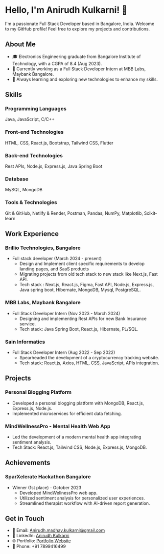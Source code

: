 # Hello, I'm Anirudh Kulkarni! 👋

I'm a passionate Full Stack Developer based in Bangalore, India. Welcome to my GitHub profile! Feel free to explore my projects and contributions.

## About Me

- 🎓 Electronics Engineering graduate from Bangalore Institute of Technology, with a CGPA of 8.4 (Aug 2023).
- 💼 Currently working as a Full Stack Developer Intern at MBB Labs, Maybank Bangalore.
- 🌱 Always learning and exploring new technologies to enhance my skills.

## Skills

### Programming Languages
Java, JavaScript, C/C++

### Front-end Technologies
HTML, CSS, React.js, Bootstrap, Tailwind CSS, Flutter

### Back-end Technologies
Rest APIs, Node.js, Express.js, Java Spring Boot

### Database
MySQL, MongoDB

### Tools & Technologies
Git & GitHub, Netlify & Render, Postman, Pandas, NumPy, Matplotlib, Scikit-learn

## Work Experience

### Brillio Technologies, Bangalore
- Full stack developer (March 2024 - present)
  - Design and Implement client specific requirements to develop landing pages, and SaaS products
  - Migrating projects from old tech stack to new stack like Next.js, Fast API.
  - Tech stack : Next.js, React.js, Figma, Fast API, Node.js, Express.js, Java spring boot, Hibernate, MongoDB, Mysql, PostgreSQL.

### MBB Labs, Maybank Bangalore
- Full Stack Developer Intern (Nov 2023 - March 2024)
  - Designing and implementing Rest APIs for new Bank Insurance service.
  - Tech stack: Java Spring Boot, React.js, Hibernate, PL/SQL.

### Sain Informatics
- Full Stack Developer Intern (Aug 2022 - Sep 2022)
  - Spearheaded the development of a cryptocurrency tracking website.
  - Tech stack: React.js, Axios, HTML, CSS, JavaScript, APIs integration.

## Projects

### Personal Blogging Platform
- Developed a personal blogging platform with MongoDB, React.js, Express.js, Node.js.
- Implemented microservices for efficient data fetching.

### MindWellnessPro - Mental Health Web App
- Led the development of a modern mental health app integrating sentiment analysis.
- Tech Stack: React.js, Tailwind CSS, Node.js, Express.js, MongoDB.

## Achievements

### SparXelerate Hackathon Bangalore
- Winner (1st place) - October 2023
  - Developed MindWellnessPro web app.
  - Utilized sentiment analysis for personalized user experiences.
  - Streamlined therapist workflow with AI-driven report generation.

## Get in Touch

- 📧 Email: Anirudh.madhav.kulkarni@gmail.com
- 💼 LinkedIn: [Anirudh Kulkarni](https://www.linkedin.com/in/anirudh-kulkarni/)
- 🌐 Portfolio: [Portfolio Website](https://anirudh-kulkarni.com/)
- 📱 Phone: +91 7899416499
